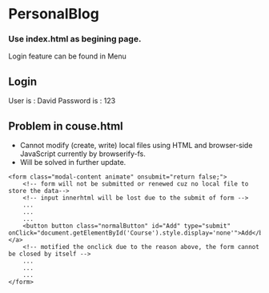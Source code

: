# PersonalBlog
### Use index.html as begining page. ###
Login feature can be found in Menu
## Login ##
User is : David
Password is : 123

## Problem in couse.html
+ Cannot modify (create, write) local files using HTML and browser-side JavaScript currently by browserify-fs.
+ Will be solved in further update.
```
<form class="modal-content animate" onsubmit="return false;"> 
    <!-- form will not be submitted or renewed cuz no local file to store the data-->
    <!-- input innerhtml will be lost due to the submit of form -->
    ...
    ...
    ...
    <button button class="normalButton" id="Add" type="submit" onClick="document.getElementById('Course').style.display='none'">Add</button></a>
    <!-- motified the onclick due to the reason above, the form cannot be closed by itself -->
    ...
    ...
    ...
</form>
```
